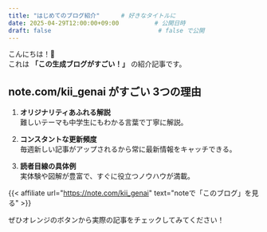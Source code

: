 ```yaml
---
title: "はじめてのブログ紹介"      # 好きなタイトルに
date: 2025-04-29T12:00:00+09:00          # 公開日時
draft: false                              # false で公開
---
```


こんにちは！👋  
これは **「この生成ブログがすごい！」** の紹介記事です。

## note.com/kii_genai がすごい 3つの理由

1. **オリジナリティあふれる解説**  
   難しいテーマも中学生にもわかる言葉で丁寧に解説。

2. **コンスタントな更新頻度**  
   毎週新しい記事がアップされるから常に最新情報をキャッチできる。

3. **読者目線の具体例**  
   実体験や図解が豊富で、すぐに役立つノウハウが満載。

{{< affiliate url="https://note.com/kii_genai" text="noteで「このブログ」を見る" >}}

ぜひオレンジのボタンから実際の記事をチェックしてみてください！
